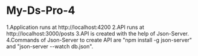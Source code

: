# My-Ds-Pro-4

1.Application runs at http://localhost:4200
2.API runs at http://localhost:3000/posts
3.API is created with the help of Json-Server.
4.Commands of Json-Server to create API are "npm install -g json-server" and "json-server --watch db.json".
